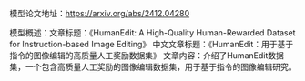 模型论文地址：https://arxiv.org/abs/2412.04280

模型概述：文章标题：《HumanEdit: A High-Quality Human-Rewarded Dataset for Instruction-based Image Editing》
中文文章标题：《HumanEdit：用于基于指令的图像编辑的高质量人工奖励数据集》
文章内容：介绍了HumanEdit数据集，一个包含高质量人工奖励的图像编辑数据集，用于基于指令的图像编辑研究。
